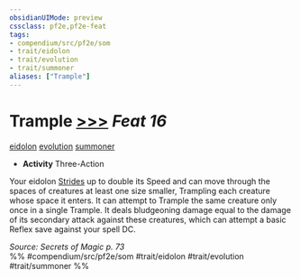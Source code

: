 ```yaml
---
obsidianUIMode: preview
cssclass: pf2e,pf2e-feat
tags:
- compendium/src/pf2e/som
- trait/eidolon
- trait/evolution
- trait/summoner
aliases: ["Trample"]
---
```

# Trample  [>>>](rules/core-rulebook/chapter-9-playing-the-game.md#Actions "Three-Action") *Feat 16*  
[eidolon](rules/traits/eidolon-som.md)  [evolution](rules/traits/evolution-som.md)  [summoner](rules/traits/summoner-som.md)  

- **Activity** Three-Action

Your eidolon [Strides](rules/actions/stride.md) up to double its Speed and can move through the spaces of creatures at least one size smaller, Trampling each creature whose space it enters. It can attempt to Trample the same creature only once in a single Trample. It deals bludgeoning damage equal to the damage of its secondary attack against these creatures, which can attempt a basic Reflex save against your spell DC.

*Source: Secrets of Magic p. 73*  
%% #compendium/src/pf2e/som #trait/eidolon #trait/evolution #trait/summoner %%